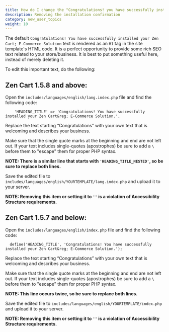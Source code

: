 ```yaml
---
title: How do I change the "Congratulations! you have successfully installed..." Message?
description: Removing the installation confirmation 
category: new_user_topics 
weight: 10
---
```


The default `Congratulations! You have successfully installed your Zen Cart; E-Commerce Solution` text is rendered as an `H1` tag in the site template's HTML code. It is a perfect opportunity to provide some rich SEO text related to your store/business. It is best to put something useful here, instead of merely deleting it.

To edit this important text, do the following:

## Zen Cart 1.5.8 and above: 
Open the `includes/languages/english/lang.index.php` file and find the following code:

```
    'HEADING_TITLE' => 'Congratulations! You have successfully installed your Zen Cart&reg; E-Commerce Solution.',
```

Replace the text starting “Congratulations” with your own text that is welcoming and describes your business. 

Make sure that the single quote marks at the beginning and end are not left out. If your text includes single-quotes (apostrophes) be sure to add a `\` before them to "escape" them for proper PHP syntax.

**NOTE: There is a similar line that starts with `'HEADING_TITLE_NESTED'`, so be sure to replace both lines.**

Save the edited file to `includes/languages/english/YOURTEMPLATE/lang.index.php` and upload it to your server.

**NOTE:  Removing this item or setting it to `''` is a violation of Accessibility Structure requirements.**

## Zen Cart 1.5.7 and below: 
Open the `includes/languages/english/index.php` file and find the following code:

```
  define('HEADING_TITLE', 'Congratulations! You have successfully installed your Zen Cart&reg; E-Commerce Solution.');
```

Replace the text starting “Congratulations” with your own text that is welcoming and describes your business. 

Make sure that the single quote marks at the beginning and end are not left out. If your text includes single-quotes (apostrophes) be sure to add a `\` before them to "escape" them for proper PHP syntax.

**NOTE: This line occurs twice, so be sure to replace both lines.**

Save the edited file to `includes/languages/english/YOURTEMPLATE/index.php` and upload it to your server.

**NOTE:  Removing this item or setting it to `''` is a violation of Accessibility Structure requirements.**
